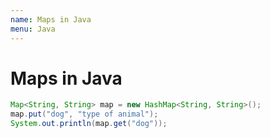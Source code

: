 ```yaml
---
name: Maps in Java
menu: Java
---
```


# Maps in Java

```java
Map<String, String> map = new HashMap<String, String>();
map.put("dog", "type of animal");
System.out.println(map.get("dog"));
```
